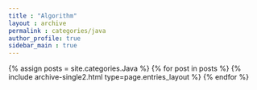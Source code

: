 ```yaml
---
title : "Algorithm"
layout : archive
permalink : categories/java
author_profile: true
sidebar_main : true
---
```


{% assign posts = site.categories.Java %}
{% for post in posts %} {% include archive-single2.html type=page.entries_layout %} {% endfor %}